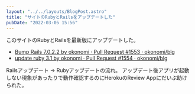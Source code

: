 ```yaml
---
layout: "../../layouts/BlogPost.astro"
title: "サイトのRubyとRailsをアップデートした"
pubDate: "2022-03-05 15:56"
---
```

このサイトのRubyとRailsを最新版にアップデートした。

- [Bump Rails 7.0.2.2 by okonomi · Pull Request #1553 · okonomi/blg](https://github.com/okonomi/blg/pull/1553)
- [update ruby 3.1 by okonomi · Pull Request #1554 · okonomi/blg](https://github.com/okonomi/blg/pull/1554)

Railsアップデート -\> Rubyアップデートの流れ。
アップデート後アプリが起動しない現象があったりで動作確認するのにHerokuのReview Appにだいぶ助けられた。
